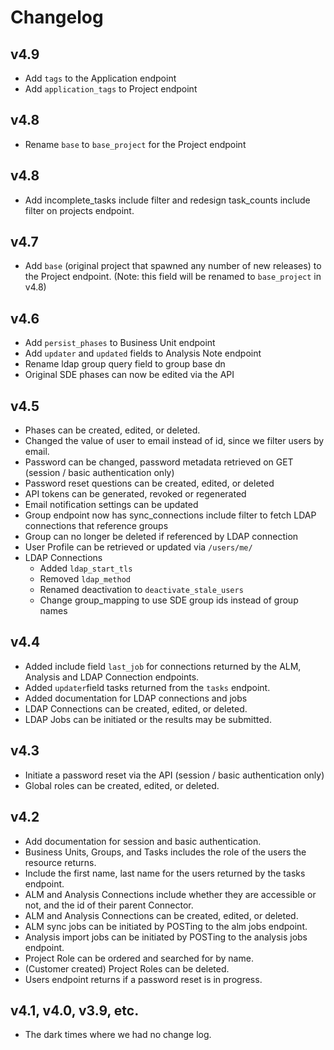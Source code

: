 # Changelog

## v4.9
- Add `tags` to the Application endpoint
- Add `application_tags` to Project endpoint

## v4.8
- Rename `base` to `base_project` for the Project endpoint

## v4.8
- Add incomplete_tasks include filter and redesign task_counts include filter on projects endpoint.

## v4.7
- Add `base` (original project that spawned any number of new releases) to the Project endpoint. (Note: this field will be renamed to `base_project` in v4.8)

## v4.6
- Add `persist_phases` to Business Unit endpoint
- Add `updater` and `updated` fields to Analysis Note endpoint
- Rename ldap group query field to group base dn
- Original SDE phases can now be edited via the API

## v4.5

- Phases can be created, edited, or deleted.
- Changed the value of user to email instead of id, since we filter users by email.
- Password can be changed, password metadata retrieved on GET (session / basic authentication only)
- Password reset questions can be created, edited, or deleted
- API tokens can be generated, revoked or regenerated
- Email notification settings can be updated
- Group endpoint now has sync_connections include filter to fetch LDAP connections
  that reference groups
- Group can no longer be deleted if referenced by LDAP connection
- User Profile can be retrieved or updated via `/users/me/`
- LDAP Connections
  - Added `ldap_start_tls`
  - Removed `ldap_method`
  - Renamed deactivation to `deactivate_stale_users`
  - Change group_mapping to use SDE group ids instead of group names

## v4.4

- Added include field `last_job` for connections returned by the ALM, Analysis and LDAP Connection endpoints.
- Added `updater`field tasks returned from the `tasks` endpoint.
- Added documentation for LDAP connections and jobs
- LDAP Connections can be created, edited, or deleted.
- LDAP Jobs can be initiated or the results may be submitted.

## v4.3

- Initiate a password reset via the API (session / basic authentication only)
- Global roles can be created, edited, or deleted.

## v4.2

- Add documentation for session and basic authentication.
- Business Units, Groups, and Tasks includes the role of the users the resource returns.
- Include the first name, last name for the users returned by the tasks endpoint.
- ALM and Analysis Connections include whether they are accessible or not, and the id of their parent Connector.
- ALM and Analysis Connections can be created, edited, or deleted.
- ALM sync jobs can be initiated by POSTing to the alm jobs endpoint.
- Analysis import jobs can be initiated by POSTing to the analysis jobs endpoint.
- Project Role can be ordered and searched for by name.
- (Customer created) Project Roles can be deleted.
- Users endpoint returns if a password reset is in progress.

## v4.1, v4.0, v3.9, etc.

- The dark times where we had no change log.
